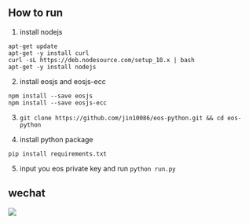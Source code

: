 ## How to run

1. install nodejs

```
apt-get update
apt-get -y install curl
curl -sL https://deb.nodesource.com/setup_10.x | bash
apt-get -y install nodejs
```

2. install eosjs and eosjs-ecc

```
npm install --save eosjs
npm install --save eosjs-ecc
```

3. `git clone https://github.com/jin10086/eos-python.git && cd eos-python`

4. install python package
```
pip install requirements.txt
```

5. input you eos private key and run `python run.py`

## wechat
![](http://ww1.sinaimg.cn/large/cfc08357ly1fthi6opytjj20kw0r2n1r.jpg)
